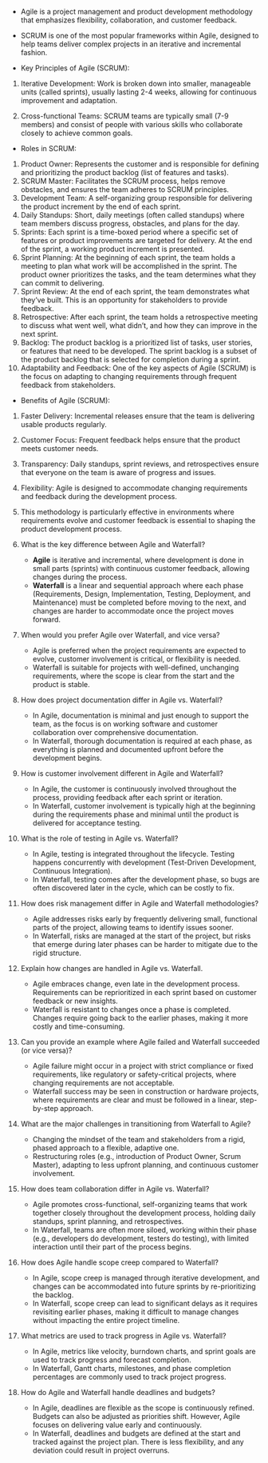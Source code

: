 - Agile is a project management and product development methodology that emphasizes flexibility, collaboration, and customer feedback. 
- SCRUM is one of the most popular frameworks within Agile, designed to help teams deliver complex projects in an iterative and incremental fashion.

- Key Principles of Agile (SCRUM):
1. Iterative Development: Work is broken down into smaller, manageable units (called sprints), usually lasting 2-4 weeks, allowing for continuous improvement and adaptation.

2. Cross-functional Teams: SCRUM teams are typically small (7-9 members) and consist of people with various skills who collaborate closely to achieve common goals.

- Roles in SCRUM:
1. Product Owner: Represents the customer and is responsible for defining and prioritizing the product backlog (list of features and tasks).
2. SCRUM Master: Facilitates the SCRUM process, helps remove obstacles, and ensures the team adheres to SCRUM principles.
3. Development Team: A self-organizing group responsible for delivering the product increment by the end of each sprint.
4. Daily Standups: Short, daily meetings (often called standups) where team members discuss progress, obstacles, and plans for the day.
5. Sprints: Each sprint is a time-boxed period where a specific set of features or product improvements are targeted for delivery. At the end of the sprint, a working product increment is presented.
6. Sprint Planning: At the beginning of each sprint, the team holds a meeting to plan what work will be accomplished in the sprint. The product owner prioritizes the tasks, and the team determines what they can commit to delivering.
7. Sprint Review: At the end of each sprint, the team demonstrates what they’ve built. This is an opportunity for stakeholders to provide feedback.
8. Retrospective: After each sprint, the team holds a retrospective meeting to discuss what went well, what didn’t, and how they can improve in the next sprint.
9. Backlog: The product backlog is a prioritized list of tasks, user stories, or features that need to be developed. The sprint backlog is a subset of the product backlog that is selected for completion during a sprint.
10. Adaptability and Feedback: One of the key aspects of Agile (SCRUM) is the focus on adapting to changing requirements through frequent feedback from stakeholders.

- Benefits of Agile (SCRUM):
1. Faster Delivery: Incremental releases ensure that the team is delivering usable products regularly.
2. Customer Focus: Frequent feedback helps ensure that the product meets customer needs.
3. Transparency: Daily standups, sprint reviews, and retrospectives ensure that everyone on the team is aware of progress and issues.
4. Flexibility: Agile is designed to accommodate changing requirements and feedback during the development process.
5. This methodology is particularly effective in environments where requirements evolve and customer feedback is essential to shaping the product development process.


1. What is the key difference between Agile and Waterfall?

   - **Agile** is iterative and incremental, where development is done in small parts (sprints) with continuous customer feedback, allowing changes during the process.
   - **Waterfall** is a linear and sequential approach where each phase (Requirements, Design, Implementation, Testing, Deployment, and Maintenance) must be completed before moving to the next, and changes are harder to accommodate once the project moves forward.

2. When would you prefer Agile over Waterfall, and vice versa?

   - Agile is preferred when the project requirements are expected to evolve, customer involvement is critical, or flexibility is needed.
   - Waterfall is suitable for projects with well-defined, unchanging requirements, where the scope is clear from the start and the product is stable.

3. How does project documentation differ in Agile vs. Waterfall?

   - In Agile, documentation is minimal and just enough to support the team, as the focus is on working software and customer collaboration over comprehensive documentation.
   - In Waterfall, thorough documentation is required at each phase, as everything is planned and documented upfront before the development begins.

4. How is customer involvement different in Agile and Waterfall?

   - In Agile, the customer is continuously involved throughout the process, providing feedback after each sprint or iteration.
   - In Waterfall, customer involvement is typically high at the beginning during the requirements phase and minimal until the product is delivered for acceptance testing.

5. What is the role of testing in Agile vs. Waterfall?
   - In Agile, testing is integrated throughout the lifecycle. Testing happens concurrently with development (Test-Driven Development, Continuous Integration).
   - In Waterfall, testing comes after the development phase, so bugs are often discovered later in the cycle, which can be costly to fix.

6. How does risk management differ in Agile and Waterfall methodologies?

   - Agile addresses risks early by frequently delivering small, functional parts of the project, allowing teams to identify issues sooner.
   - In Waterfall, risks are managed at the start of the project, but risks that emerge during later phases can be harder to mitigate due to the rigid structure.

7. Explain how changes are handled in Agile vs. Waterfall.

   - Agile embraces change, even late in the development process. Requirements can be reprioritized in each sprint based on customer feedback or new insights.
   - Waterfall is resistant to changes once a phase is completed. Changes require going back to the earlier phases, making it more costly and time-consuming.

8. Can you provide an example where Agile failed and Waterfall succeeded (or vice versa)?

   - Agile failure might occur in a project with strict compliance or fixed requirements, like regulatory or safety-critical projects, where changing requirements are not acceptable.
   - Waterfall success may be seen in construction or hardware projects, where requirements are clear and must be followed in a linear, step-by-step approach.

9. What are the major challenges in transitioning from Waterfall to Agile?
   - Changing the mindset of the team and stakeholders from a rigid, phased approach to a flexible, adaptive one.
   - Restructuring roles (e.g., introduction of Product Owner, Scrum Master), adapting to less upfront planning, and continuous customer involvement.

10. How does team collaboration differ in Agile vs. Waterfall?

    - Agile promotes cross-functional, self-organizing teams that work together closely throughout the development process, holding daily standups, sprint planning, and retrospectives.
    - In Waterfall, teams are often more siloed, working within their phase (e.g., developers do development, testers do testing), with limited interaction until their part of the process begins.

11. How does Agile handle scope creep compared to Waterfall?

    - In Agile, scope creep is managed through iterative development, and changes can be accommodated into future sprints by re-prioritizing the backlog.
    - In Waterfall, scope creep can lead to significant delays as it requires revisiting earlier phases, making it difficult to manage changes without impacting the entire project timeline.

12. What metrics are used to track progress in Agile vs. Waterfall?

    - In Agile, metrics like velocity, burndown charts, and sprint goals are used to track progress and forecast completion.
    - In Waterfall, Gantt charts, milestones, and phase completion percentages are commonly used to track project progress.

13. How do Agile and Waterfall handle deadlines and budgets?
    - In Agile, deadlines are flexible as the scope is continuously refined. Budgets can also be adjusted as priorities shift. However, Agile focuses on delivering value early and continuously.
    - In Waterfall, deadlines and budgets are defined at the start and tracked against the project plan. There is less flexibility, and any deviation could result in project overruns.
